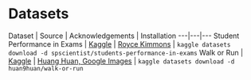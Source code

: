 # Datasets

Dataset | Source | Acknowledgements | Installation
---|---|---
Student Performance in Exams | [Kaggle](https://www.kaggle.com/spscientist/students-performance-in-exams) | [Royce Kimmons](http://roycekimmons.com/tools/generated_data/exams) | `kaggle datasets download -d spscientist/students-performance-in-exams`
Walk or Run | [Kaggle](https://www.kaggle.com/huan9huan/walk-or-run) | [Huang Huan, Google Images](https://www.kaggle.com/huan9huan/walk-or-run/home) | `kaggle datasets download -d huan9huan/walk-or-run`

